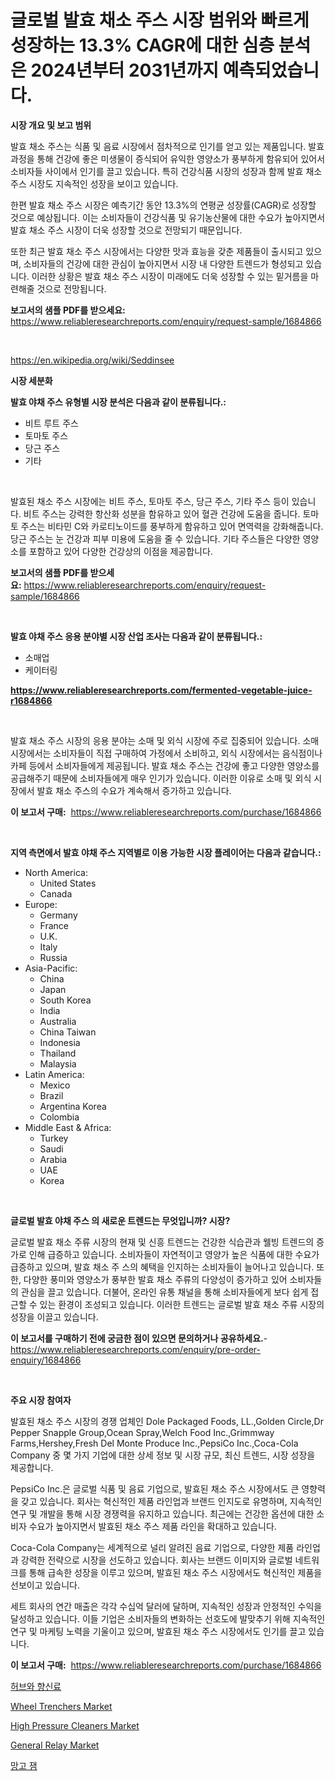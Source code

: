 <p><h1>글로벌 발효 채소 주스 시장 범위와 빠르게 성장하는 13.3% CAGR에 대한 심층 분석은 2024년부터 2031년까지 예측되었습니다.</h1></p><p><strong>시장 개요 및 보고 범위</strong></p>
<p><p>발효 채소 주스는 식품 및 음료 시장에서 점차적으로 인기를 얻고 있는 제품입니다. 발효 과정을 통해 건강에 좋은 미생물이 증식되어 유익한 영양소가 풍부하게 함유되어 있어서 소비자들 사이에서 인기를 끌고 있습니다. 특히 건강식품 시장의 성장과 함께 발효 채소 주스 시장도 지속적인 성장을 보이고 있습니다.</p><p>한편 발효 채소 주스 시장은 예측기간 동안 13.3%의 연평균 성장률(CAGR)로 성장할 것으로 예상됩니다. 이는 소비자들이 건강식품 및 유기농산물에 대한 수요가 높아지면서 발효 채소 주스 시장이 더욱 성장할 것으로 전망되기 때문입니다.</p><p>또한 최근 발효 채소 주스 시장에서는 다양한 맛과 효능을 갖춘 제품들이 출시되고 있으며, 소비자들의 건강에 대한 관심이 높아지면서 시장 내 다양한 트렌드가 형성되고 있습니다. 이러한 상황은 발효 채소 주스 시장이 미래에도 더욱 성장할 수 있는 밑거름을 마련해줄 것으로 전망됩니다.</p></p>
<p><strong>보고서의 샘플 PDF를 받으세요:</strong> <a href="https://www.reliableresearchreports.com/enquiry/request-sample/1684866">https://www.reliableresearchreports.com/enquiry/request-sample/1684866</a></p>
<p>&nbsp;</p>
<p><a href="https://en.wikipedia.org/wiki/Seddinsee">https://en.wikipedia.org/wiki/Seddinsee</a></p>
<p><strong>시장 세분화</strong></p>
<p><strong>발효 야채 주스 유형별 시장 분석은 다음과 같이 분류됩니다.:</strong></p>
<p><ul><li>비트 루트 주스</li><li>토마토 주스</li><li>당근 주스</li><li>기타</li></ul></p>
<p>&nbsp;</p>
<p><p>발효된 채소 주스 시장에는 비트 주스, 토마토 주스, 당근 주스, 기타 주스 등이 있습니다. 비트 주스는 강력한 항산화 성분을 함유하고 있어 혈관 건강에 도움을 줍니다. 토마토 주스는 비타민 C와 카로티노이드를 풍부하게 함유하고 있어 면역력을 강화해줍니다. 당근 주스는 눈 건강과 피부 미용에 도움을 줄 수 있습니다. 기타 주스들은 다양한 영양소를 포함하고 있어 다양한 건강상의 이점을 제공합니다.</p></p>
<p><strong>보고서의 샘플 PDF를 받으세요:</strong>&nbsp;<a href="https://www.reliableresearchreports.com/enquiry/request-sample/1684866">https://www.reliableresearchreports.com/enquiry/request-sample/1684866</a></p>
<p>&nbsp;</p>
<p><strong> 발효 야채 주스 응용 분야별 시장 산업 조사는 다음과 같이 분류됩니다.:</strong></p>
<p><ul><li>소매업</li><li>케이터링</li></ul></p>
<p><strong><a href="https://www.reliableresearchreports.com/fermented-vegetable-juice-r1684866">https://www.reliableresearchreports.com/fermented-vegetable-juice-r1684866</a></strong></p>
<p>&nbsp;</p>
<p><p>발효 채소 주스 시장의 응용 분야는 소매 및 외식 시장에 주로 집중되어 있습니다. 소매 시장에서는 소비자들이 직접 구매하여 가정에서 소비하고, 외식 시장에서는 음식점이나 카페 등에서 소비자들에게 제공됩니다. 발효 채소 주스는 건강에 좋고 다양한 영양소를 공급해주기 때문에 소비자들에게 매우 인기가 있습니다. 이러한 이유로 소매 및 외식 시장에서 발효 채소 주스의 수요가 계속해서 증가하고 있습니다.</p></p>
<p><strong>이 보고서 구매:</strong>&nbsp; <a href="https://www.reliableresearchreports.com/purchase/1684866">https://www.reliableresearchreports.com/purchase/1684866</a></p>
<p>&nbsp;</p>
<p><strong>지역 측면에서 발효 야채 주스 지역별로 이용 가능한 시장 플레이어는 다음과 같습니다.:</strong></p>
<p><ul>
    <li>
        North America:
        <ul>
            <li>United States</li>
            <li>Canada</li>
        </ul>
    </li>
    <li>
        Europe:
        <ul>
            <li>Germany</li>
            <li>France</li>
            <li>U.K.</li>
            <li>Italy</li>
            <li>Russia</li>
        </ul>
    </li>
    <li>
        Asia-Pacific:
        <ul>
            <li>China</li>
            <li>Japan</li>
            <li>South Korea</li>
            <li>India</li>
            <li>Australia</li>
            <li>China Taiwan</li>
            <li>Indonesia</li>
            <li>Thailand</li>
            <li>Malaysia</li>
        </ul>
    </li>
    <li>
        Latin America:
        <ul>
            <li>Mexico</li>
            <li>Brazil</li>
            <li>Argentina Korea</li>
            <li>Colombia</li>
        </ul>
    </li>
    <li>
        Middle East & Africa:
        <ul>
            <li>Turkey</li>
            <li>Saudi</li>
            <li>Arabia</li>
            <li>UAE</li>
            <li>Korea</li>
        </ul>
    </li>
    </ul></p>
<p>&nbsp;</p>
<p><strong>글로벌 발효 야채 주스 의 새로운 트렌드는 무엇입니까? 시장?</strong></p>
<p><p>글로벌 발효 채소 주류 시장의 현재 및 신흥 트렌드는 건강한 식습관과 웰빙 트렌드의 증가로 인해 급증하고 있습니다. 소비자들이 자연적이고 영양가 높은 식품에 대한 수요가 급증하고 있으며, 발효 채소 주 스의 혜택을 인지하는 소비자들이 늘어나고 있습니다. 또한, 다양한 풍미와 영양소가 풍부한 발효 채소 주류의 다양성이 증가하고 있어 소비자들의 관심을 끌고 있습니다. 더불어, 온라인 유통 채널을 통해 소비자들에게 보다 쉽게 접근할 수 있는 환경이 조성되고 있습니다. 이러한 트렌드는 글로벌 발효 채소 주류 시장의 성장을 이끌고 있습니다.</p></p>
<p><strong>이 보고서를 구매하기 전에 궁금한 점이 있으면 문의하거나 공유하세요.</strong>- <a href="https://www.reliableresearchreports.com/enquiry/pre-order-enquiry/1684866">https://www.reliableresearchreports.com/enquiry/pre-order-enquiry/1684866</a></p>
<p>&nbsp;</p>
<p><strong>주요 시장 참여자</strong></p>
<p><p>발효된 채소 주스 시장의 경쟁 업체인 Dole Packaged Foods, LL.,Golden Circle,Dr Pepper Snapple Group,Ocean Spray,Welch Food Inc.,Grimmway Farms,Hershey,Fresh Del Monte Produce Inc.,PepsiCo Inc.,Coca-Cola Company 중 몇 가지 기업에 대한 상세 정보 및 시장 규모, 최신 트렌드, 시장 성장을 제공합니다.</p><p>PepsiCo Inc.은 글로벌 식품 및 음료 기업으로, 발효된 채소 주스 시장에서도 큰 영향력을 갖고 있습니다. 회사는 혁신적인 제품 라인업과 브랜드 인지도로 유명하며, 지속적인 연구 및 개발을 통해 시장 경쟁력을 유지하고 있습니다. 최근에는 건강한 옵션에 대한 소비자 수요가 높아지면서 발효된 채소 주스 제품 라인을 확대하고 있습니다.</p><p>Coca-Cola Company는 세계적으로 널리 알려진 음료 기업으로, 다양한 제품 라인업과 강력한 전략으로 시장을 선도하고 있습니다. 회사는 브랜드 이미지와 글로벌 네트워크를 통해 급속한 성장을 이루고 있으며, 발효된 채소 주스 시장에서도 혁신적인 제품을 선보이고 있습니다.</p><p>세트 회사의 연간 매출은 각각 수십억 달러에 달하며, 지속적인 성장과 안정적인 수익을 달성하고 있습니다. 이들 기업은 소비자들의 변화하는 선호도에 발맞추기 위해 지속적인 연구 및 마케팅 노력을 기울이고 있으며, 발효된 채소 주스 시장에서도 인기를 끌고 있습니다.</p></p>
<p><strong>이 보고서 구매:</strong>&nbsp;&nbsp;<a href="https://www.reliableresearchreports.com/purchase/1684866">https://www.reliableresearchreports.com/purchase/1684866</a></p>
<p><p><a href="https://github.com/Edwards13Jessica/Market-Research-Report-List-1/blob/main/8859238159350.md">허브와 향신료</a></p><p><a href="https://issuu.com/reportprime-2/docs/wheel-trenchers-market-size-2030.pptx">Wheel Trenchers Market</a></p><p><a href="https://issuu.com/reportprime-2/docs/high-pressure-cleaners-market-size-2030.pptx">High Pressure Cleaners Market</a></p><p><a href="https://github.com/zmnbyevx75/Market-Research-Report-List-1/blob/main/general-relay-market.md">General Relay Market</a></p><p><a href="https://github.com/rahat-gis/Market-Research-Report-List-1/blob/main/7309474159351.md">망고 잼</a></p></p>